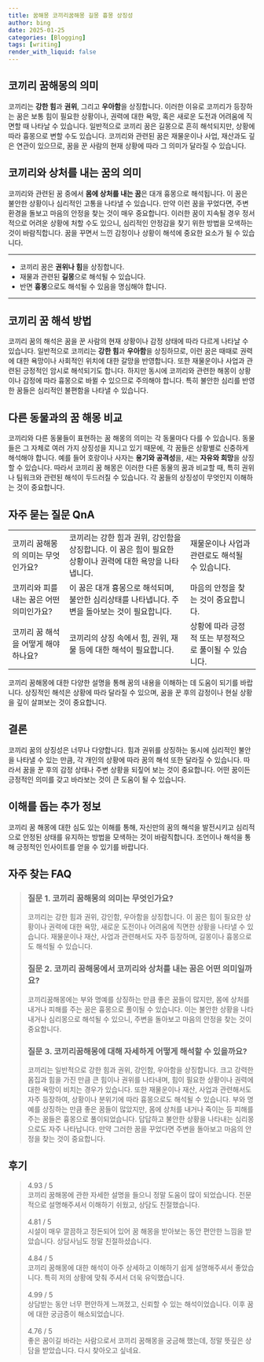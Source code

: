 ```yaml
---
title: 꿈해몽 코끼리꿈해몽 길몽 흉몽 상징성
author: bing
date: 2025-01-25
categories: [Blogging]
tags: [writing]
render_with_liquid: false
---
```



<h2 id='코끼리_꿈해몽의_의미'>코끼리 꿈해몽의 의미</h2>

<p>코끼리는 <b>강한 힘</b>과 <b>권위</b>, 그리고 <b>우아함</b>을 상징합니다. 이러한 이유로 코끼리가 등장하는 꿈은 보통 힘이 필요한 상황이나, 권력에 대한 욕망, 혹은 새로운 도전과 어려움에 직면할 때 나타날 수 있습니다. 일반적으로 코끼리 꿈은 길몽으로 흔히 해석되지만, 상황에 따라 흉몽으로 변할 수도 있습니다. 코끼리와 관련된 꿈은 재물운이나 사업, 재산과도 깊은 연관이 있으므로, 꿈을 꾼 사람의 현재 상황에 따라 그 의미가 달라질 수 있습니다.</p>

<h2 id='코끼리와_상처를_내는_꿈의_의미'>코끼리와 상처를 내는 꿈의 의미</h2>

<p>코끼리와 관련된 꿈 중에서 <b>몸에 상처를 내는 꿈</b>은 대개 흉몽으로 해석됩니다. 이 꿈은 불안한 상황이나 심리적인 고통을 나타낼 수 있습니다. 만약 이런 꿈을 꾸었다면, 주변 환경을 돌보고 마음의 안정을 찾는 것이 매우 중요합니다. 이러한 꿈이 지속될 경우 정서적으로 어려운 상황에 처할 수도 있으니, 심리적인 안정감을 찾기 위한 방법을 모색하는 것이 바람직합니다. 꿈을 꾸면서 느낀 감정이나 상황이 해석에 중요한 요소가 될 수 있습니다.</p>

<hr />

<ul>
    <li>코끼리 꿈은 <b>권위나 힘</b>을 상징합니다.</li>
    <li>재물과 관련된 <b>길몽</b>으로 해석될 수 있습니다.</li>
    <li>반면 <b>흉몽</b>으로도 해석될 수 있음을 명심해야 합니다.</li>
</ul>

<hr />

<h2 id='코끼리_꿈_해석_방법'>코끼리 꿈 해석 방법</h2>

<p>코끼리 꿈의 해석은 꿈을 꾼 사람의 현재 상황이나 감정 상태에 따라 다르게 나타날 수 있습니다. 일반적으로 코끼리는 <b>강한 힘</b>과 <b>우아함</b>을 상징하므로, 이런 꿈은 때때로 권력에 대한 욕망이나 사회적인 위치에 대한 갈망을 반영합니다. 또한 재물운이나 사업과 관련된 긍정적인 암시로 해석되기도 합니다. 하지만 동시에 코끼리와 관련한 해몽이 상황이나 감정에 따라 흉몽으로 바뀔 수 있으므로 주의해야 합니다. 특히 불안한 심리를 반영한 꿈들은 심리적인 불편함을 나타낼 수 있습니다.</p>

<h2 id='다른_동물과의_꿈_해몽 비교'>다른 동물과의 꿈 해몽 비교</h2>

<p>코끼리와 다른 동물들이 표현하는 꿈 해몽의 의미는 각 동물마다 다를 수 있습니다. 동물들은 그 자체로 여러 가지 상징성을 지니고 있기 때문에, 각 꿈들은 상황별로 신중하게 해석해야 합니다. 예를 들어 호랑이나 사자는 <b>용기와 공격성</b>을, 새는 <b>자유와 희망</b>을 상징할 수 있습니다. 따라서 코끼리 꿈 해몽은 이러한 다른 동물의 꿈과 비교할 때, 특히 권위나 팀워크와 관련된 해석이 두드러질 수 있습니다. 각 꿈들의 상징성이 무엇인지 이해하는 것이 중요합니다.</p>

<h2 id='자주_묻는_질문_QnA'>자주 묻는 질문 QnA</h2>

<table>
    <tr>
        <td>코끼리 꿈해몽의 의미는 무엇인가요?</td>
        <td>코끼리는 강한 힘과 권위, 강인함을 상징합니다. 이 꿈은 힘이 필요한 상황이나 권력에 대한 욕망을 나타냅니다.</td>
        <td>재물운이나 사업과 관련로도 해석될 수 있습니다.</td>
    </tr>
    <tr>
        <td>코끼리와 피를 내는 꿈은 어떤 의미인가요?</td>
        <td>이 꿈은 대개 흉몽으로 해석되며, 불안한 심리상태를 나타냅니다. 주변을 돌아보는 것이 필요합니다.</td>
        <td>마음의 안정을 찾는 것이 중요합니다.</td>
    </tr>
    <tr>
        <td>코끼리 꿈 해석을 어떻게 해야 하나요?</td>
        <td>코끼리의 상징 속에서 힘, 권위, 재물 등에 대한 해석이 필요합니다.</td>
        <td>상황에 따라 긍정적 또는 부정적으로 풀이될 수 있습니다.</td>
    </tr>
</table>

<p>코끼리 꿈해몽에 대한 다양한 설명을 통해 꿈의 내용을 이해하는 데 도움이 되기를 바랍니다. 상징적인 해석은 상황에 따라 달라질 수 있으며, 꿈을 꾼 후의 감정이나 현실 상황을 깊이 살펴보는 것이 중요합니다.</p>

<h2 id='결론'>결론</h2>

<p>코끼리 꿈의 상징성은 너무나 다양합니다. 힘과 권위를 상징하는 동시에 심리적인 불안을 나타낼 수 있는 만큼, 각 개인의 상황에 따라 꿈의 해석 또한 달라질 수 있습니다. 따라서 꿈을 꾼 후의 감정 상태나 주변 상황을 되짚어 보는 것이 중요합니다. 어떤 꿈이든 긍정적인 의미를 갖고 바라보는 것이 큰 도움이 될 수 있습니다.</p>

<h2 id='이해를_돕는_추가_정보'>이해를 돕는 추가 정보</h2>

<p>코끼리 꿈 해몽에 대한 심도 있는 이해를 통해, 자신만의 꿈의 해석을 발전시키고 심리적으로 안정된 상태를 유지하는 방법을 모색하는 것이 바람직합니다. 조언이나 해석을 통해 긍정적인 인사이트를 얻을 수 있기를 바랍니다.</p>


<h2 id='자주_찾는_FAQ'>자주 찾는 FAQ</h2>
<div itemscope="" itemtype="https://schema.org/FAQPage"> <blockquote> <div itemscope="" itemprop="mainEntity" itemtype="https://schema.org/Question"> <h3 itemprop="name">질문 1. 코끼리 꿈해몽의 의미는 무엇인가요?</h3> <div itemscope="" itemprop="acceptedAnswer" itemtype="https://schema.org/Answer"> <span itemprop="text"> <p>코끼리는 강한 힘과 권위, 강인함, 우아함을 상징합니다. 이 꿈은 힘이 필요한 상황이나 권력에 대한 욕망, 새로운 도전이나 어려움에 직면한 상황을 나타낼 수 있습니다. 재물운이나 재산, 사업과 관련해서도 자주 등장하며, 길몽이나 흉몽으로도 해석될 수 있습니다.</p> </span> </div> </div> <div itemscope="" itemprop="mainEntity" itemtype="https://schema.org/Question"> <h3 itemprop="name">질문 2. 코끼리 꿈해몽에서 코끼리와 상처를 내는 꿈은 어떤 의미일까요?</h3> <div itemscope="" itemprop="acceptedAnswer" itemtype="https://schema.org/Answer"> <span itemprop="text"> <p>코끼리꿈해몽에는 부와 명예를 상징하는 만큼 좋은 꿈들이 많지만, 몸에 상처를 내거나 피해를 주는 꿈은 흉몽으로 풀이될 수 있습니다. 이는 불안한 상황을 나타내거나 심리몽으로 해석될 수 있으니, 주변을 돌아보고 마음의 안정을 찾는 것이 중요합니다.</p> </span> </div> </div> <div itemscope="" itemprop="mainEntity" itemtype="https://schema.org/Question"> <h3 itemprop="name">질문 3. 코끼리꿈해몽에 대해 자세하게 어떻게 해석할 수 있을까요?</h3> <div itemscope="" itemprop="acceptedAnswer" itemtype="https://schema.org/Answer"> <span itemprop="text"> <p>코끼리는 일반적으로 강한 힘과 권위, 강인함, 우아함을 상징합니다. 크고 강력한 몸집과 힘을 가진 만큼 큰 힘이나 권위를 나타내며, 힘이 필요한 상황이나 권력에 대한 욕망이 비치는 경우가 있습니다. 또한 재물운이나 재산, 사업과 관련해서도 자주 등장하여, 상황이나 분위기에 따라 흉몽으로도 해석될 수 있습니다. 부와 명예를 상징하는 만큼 좋은 꿈들이 많았지만, 몸에 상처를 내거나 죽이는 등 피해를 주는 꿈들은 흉몽으로 풀이되었습니다. 답답하고 불안한 상황을 나타내는 심리몽으로도 자주 나타납니다. 만약 그러한 꿈을 꾸었다면 주변을 돌아보고 마음의 안정을 찾는 것이 중요합니다.</p> </span> </div> </div> </blockquote> </div>
<h2 id='후기'>후기</h2>
<div itemscope itemtype="https://schema.org/Product">
  <blockquote>
  <div itemprop="review" itemscope itemtype="https://schema.org/Review">
      <div itemprop="reviewRating" itemscope itemtype="https://schema.org/Rating"> <span itemprop="ratingValue">4.93</span> / <span itemprop="bestRating">5</span> </div>
      <span itemprop="reviewBody">코끼리 꿈해몽에 관한 자세한 설명을 들으니 정말 도움이 많이 되었습니다. 전문적으로 설명해주셔서 이해하기 쉬웠고, 상담도 친절했습니다.</span>
  </div>
  <br>
  <div itemprop="review" itemscope itemtype="https://schema.org/Review">
      <div itemprop="reviewRating" itemscope itemtype="https://schema.org/Rating"> <span itemprop="ratingValue">4.81</span> / <span itemprop="bestRating">5</span> </div>
      <span itemprop="reviewBody">시설이 매우 깔끔하고 정돈되어 있어 꿈 해몽을 받아보는 동안 편안한 느낌을 받았습니다. 상담사님도 정말 친절하셨습니다.</span>
  </div>
  <br>
  <div itemprop="review" itemscope itemtype="https://schema.org/Review">
      <div itemprop="reviewRating" itemscope itemtype="https://schema.org/Rating"> <span itemprop="ratingValue">4.84</span> / <span itemprop="bestRating">5</span> </div>
      <span itemprop="reviewBody">코끼리 꿈해몽에 대한 해석이 아주 상세하고 이해하기 쉽게 설명해주셔서 좋았습니다. 특히 저의 상황에 맞춰 주셔서 더욱 유익했습니다.</span>
  </div>
  <br>
  <div itemprop="review" itemscope itemtype="https://schema.org/Review">
      <div itemprop="reviewRating" itemscope itemtype="https://schema.org/Rating"> <span itemprop="ratingValue">4.99</span> / <span itemprop="bestRating">5</span> </div>
      <span itemprop="reviewBody">상담받는 동안 너무 편안하게 느껴졌고, 신뢰할 수 있는 해석이었습니다. 이후 꿈에 대한 궁금증이 해소되었습니다.</span>
  </div>
  <br>
  <div itemprop="review" itemscope itemtype="https://schema.org/Review">
      <div itemprop="reviewRating" itemscope itemtype="https://schema.org/Rating"> <span itemprop="ratingValue">4.76</span> / <span itemprop="bestRating">5</span> </div>
      <span itemprop="reviewBody">좋은 꿈이길 바라는 사람으로서 코끼리 꿈해몽을 궁금해 했는데, 정말 뜻깊은 상담을 받았습니다. 다시 찾아오고 싶네요.</span>
  </div>
  </blockquote>
</div>
